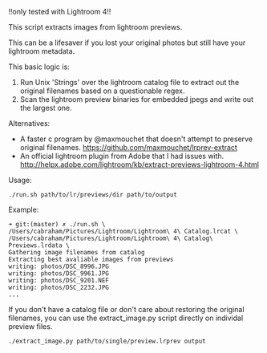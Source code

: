 !!only tested with Lightroom 4!!
 
This script extracts images from lightroom previews.

This can be a lifesaver if you lost your original photos but still have your lightroom metadata. 

This basic logic is:
  1. Run Unix 'Strings' over the lightroom catalog file to extract out the original filenames based on a questionable regex. 
  2. Scan the lightroom preview binaries for embedded jpegs and write out the largest one.

Alternatives: 
- A faster c program by @maxmouchet that doesn't attempt to preserve original filenames.
  https://github.com/maxmouchet/lrprev-extract
- An official lightroom plugin from Adobe that I had issues with.
  http://helpx.adobe.com/lightroom/kb/extract-previews-lightroom-4.html

Usage:

    ./run.sh path/to/lr/previews/dir path/to/output

Example:

    ➜ git:(master) ✗ ./run.sh \
    /Users/cabraham/Pictures/Lightroom/Lightroom\ 4\ Catalog.lrcat \
    /Users/cabraham/Pictures/Lightroom/Lightroom\ 4\ Catalog\ Previews.lrdata \
    Gathering image filenames from catalog
    Extracting best avaliable images from previews
    writing: photos/DSC_8996.JPG
    writing: photos/DSC_9961.JPG
    writing: photos/DSC_9201.NEF
    writing: photos/DSC_2232.JPG
    ...

If you don't have a catalog file or don't care about restoring the original filenames, you can use the extract_image.py script directly on individal preview files.

    ./extract_image.py path/to/single/preview.lrprev output

